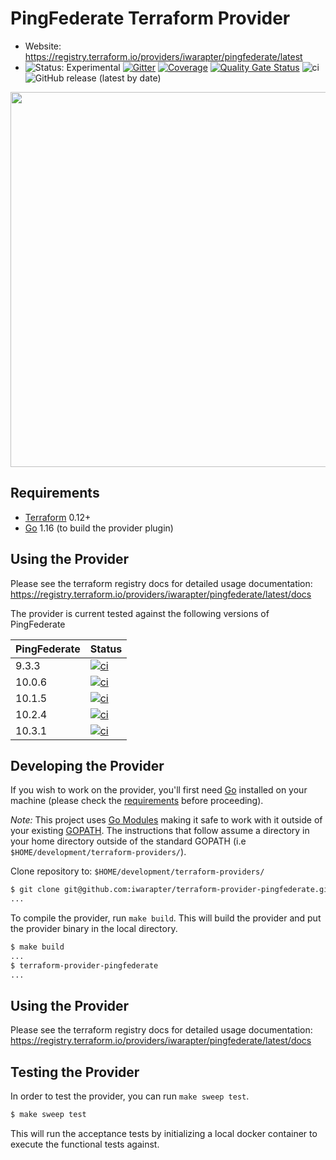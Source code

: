 PingFederate Terraform Provider
==================

- Website: https://registry.terraform.io/providers/iwarapter/pingfederate/latest
- ![Status: Experimental](https://img.shields.io/badge/status-experimental-EAAA32) [![Gitter](https://badges.gitter.im/iwarapter/terraform-provider-pingfederate.svg)](https://gitter.im/iwarapter/terraform-provider-pingfederate?utm_source=badge&utm_medium=badge&utm_campaign=pr-badge)
  [![Coverage](https://sonarcloud.io/api/project_badges/measure?project=github.com.iwarapter.terraform-provider-pingfederate&metric=coverage)](https://sonarcloud.io/dashboard?id=github.com.iwarapter.terraform-provider-pingfederate)
  [![Quality Gate Status](https://sonarcloud.io/api/project_badges/measure?project=github.com.iwarapter.terraform-provider-pingfederate&metric=alert_status)](https://sonarcloud.io/dashboard?id=github.com.iwarapter.terraform-provider-pingfederate)
  ![ci](https://github.com/iwarapter/terraform-provider-pingfederate/workflows/ci/badge.svg)
  ![GitHub release (latest by date)](https://img.shields.io/github/v/release/iwarapter/terraform-provider-pingfederate)

<img src="https://cdn.rawgit.com/hashicorp/terraform-website/master/content/source/assets/images/logo-hashicorp.svg" width="600px">

Requirements
------------

- [Terraform](https://www.terraform.io/downloads.html) 0.12+
- [Go](https://golang.org/doc/install) 1.16 (to build the provider plugin)

Using the Provider
----------------------

Please see the terraform registry docs for detailed usage documentation:
https://registry.terraform.io/providers/iwarapter/pingfederate/latest/docs

The provider is current tested against the following versions of PingFederate

| PingFederate | Status |
|------------|--------|
| 9.3.3 | [![ci](https://github.com/iwarapter/terraform-provider-pingfederate/actions/workflows/build.yaml/badge.svg)](https://github.com/iwarapter/terraform-provider-pingfederate/actions/workflows/build.yaml)|
| 10.0.6 | [![ci](https://github.com/iwarapter/terraform-provider-pingfederate/actions/workflows/build.yaml/badge.svg)](https://github.com/iwarapter/terraform-provider-pingfederate/actions/workflows/build.yaml)|
| 10.1.5 | [![ci](https://github.com/iwarapter/terraform-provider-pingfederate/actions/workflows/build.yaml/badge.svg)](https://github.com/iwarapter/terraform-provider-pingfederate/actions/workflows/build.yaml)|
| 10.2.4 | [![ci](https://github.com/iwarapter/terraform-provider-pingfederate/actions/workflows/build.yaml/badge.svg)](https://github.com/iwarapter/terraform-provider-pingfederate/actions/workflows/build.yaml)|
| 10.3.1 | [![ci](https://github.com/iwarapter/terraform-provider-pingfederate/actions/workflows/build.yaml/badge.svg)](https://github.com/iwarapter/terraform-provider-pingfederate/actions/workflows/build.yaml)|

Developing the Provider
---------------------

If you wish to work on the provider, you'll first need [Go](http://www.golang.org) installed on your machine (please check the [requirements](https://github.com/iwarapter/terraform-provider-pingfederate#requirements) before proceeding).

*Note:* This project uses [Go Modules](https://blog.golang.org/using-go-modules) making it safe to work with it outside of your existing [GOPATH](http://golang.org/doc/code.html#GOPATH). The instructions that follow assume a directory in your home directory outside of the standard GOPATH (i.e `$HOME/development/terraform-providers/`).

Clone repository to: `$HOME/development/terraform-providers/`

```sh
$ git clone git@github.com:iwarapter/terraform-provider-pingfederate.git
...
```

To compile the provider, run `make build`. This will build the provider and put the provider binary in the local directory.

```sh
$ make build
...
$ terraform-provider-pingfederate
...
```

Using the Provider
----------------------

Please see the terraform registry docs for detailed usage documentation:
https://registry.terraform.io/providers/iwarapter/pingfederate/latest/docs

Testing the Provider
---------------------------

In order to test the provider, you can run `make sweep test`.

```sh
$ make sweep test
```

This will run the acceptance tests by initializing a local docker container to execute the functional tests against.
